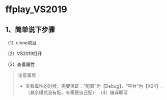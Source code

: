 # ffplay_VS2019
## 1、简单说下步骤
（1）clone项目

（2）VS2019打开

（3）查看属性

> 注意事项：
> - 查看属性的时候，需要保证：“配置”为【Debug】、“平台”为【X64】.（其余模式没有配，有需要自己配）
（4）编译即可
